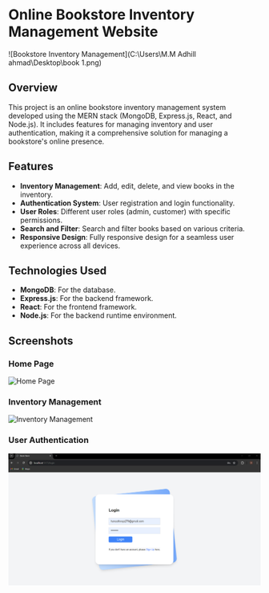 # Online Bookstore Inventory Management Website

![Bookstore Inventory Management](C:\Users\M.M Adhill ahmad\Desktop\book 1.png)

## Overview

This project is an online bookstore inventory management system developed using the MERN stack (MongoDB, Express.js, React, and Node.js). It includes features for managing inventory and user authentication, making it a comprehensive solution for managing a bookstore's online presence.

## Features

- **Inventory Management**: Add, edit, delete, and view books in the inventory.
- **Authentication System**: User registration and login functionality.
- **User Roles**: Different user roles (admin, customer) with specific permissions.
- **Search and Filter**: Search and filter books based on various criteria.
- **Responsive Design**: Fully responsive design for a seamless user experience across all devices.

## Technologies Used

- **MongoDB**: For the database.
- **Express.js**: For the backend framework.
- **React**: For the frontend framework.
- **Node.js**: For the backend runtime environment.

## Screenshots

### Home Page
![Home Page](path_to_your_home_page_screenshot.png)

### Inventory Management
![Inventory Management](path_to_your_inventory_management_screenshot.png)

### User Authentication
![User Authentication](authentication.png)




